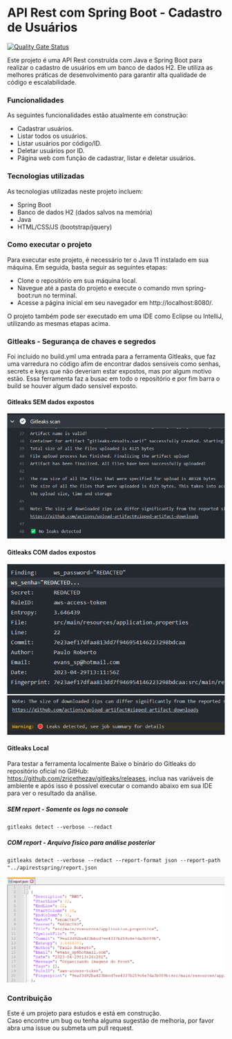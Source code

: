 # API Rest com Spring Boot - Cadastro de Usuários

[![Quality Gate Status](https://sonarcloud.io/api/project_badges/measure?project=estudos.java:api-rest-spring&metric=alert_status)](https://sonarcloud.io/summary/new_code?id=PauloRobert_apirestspring)


Este projeto é uma API Rest construída com Java e Spring Boot para realizar o cadastro de usuários em um banco de dados H2. 
Ele utiliza as melhores práticas de desenvolvimento para garantir alta qualidade de código e escalabilidade.


### Funcionalidades

As seguintes funcionalidades estão atualmente em construção:

- Cadastrar usuários.
- Listar todos os usuários.
- Listar usuários por código/ID.
- Deletar usuários por ID.
- Página web com função de cadastrar, listar e deletar usuários.

### Tecnologias utilizadas

As tecnologias utilizadas neste projeto incluem:

- Spring Boot
- Banco de dados H2 (dados salvos na memória)
- Java 
- HTML/CSS/JS (bootstrap/jquery)

### Como executar o projeto

Para executar este projeto, é necessário ter o Java 11 instalado em sua máquina. 
Em seguida, basta seguir as seguintes etapas:

- Clone o repositório em sua máquina local.
- Navegue até a pasta do projeto e execute o comando mvn spring-boot:run no terminal.
- Acesse a página inicial em seu navegador em http://localhost:8080/.

O projeto também pode ser executado em uma IDE como Eclipse ou IntelliJ, utilizando as mesmas etapas acima.


### Gitleaks - Segurança de chaves e segredos

Foi incluido no build.yml uma entrada para a ferramenta Gitleaks, que faz uma varredura no código afim de encontrar dados sensiveis como senhas, secrets e keys que não deveriam estar expostos, mas por algum motivo estão.
Essa ferramenta faz a busac em todo o repositório e por fim barra o build se houver algum dado sensivel exposto.

#### Gitleaks SEM dados expostos
![img.png](img/gitleaks/img.png)

#### Gitleaks COM dados expostos
![img_1.png](img/gitleaks/img_1.png) ![img_2.png](img/gitleaks/img_2.png)

#### Gitleaks Local

Para testar a ferramenta localmente Baixe o binário do Gitleaks do repositório oficial no GitHub: https://github.com/zricethezav/gitleaks/releases, inclua nas variáveis de ambiente e após isso é possível executar o comando abaixo em sua IDE para ver o resultado da análise.

##### SEM report - Somente os logs no console
`gitleaks detect --verbose --redact`

##### COM report - Arquivo fisico para análise posterior
`gitleaks detect --verbose --redact --report-format json --report-path "../apirestspring/report.json`

![img.png](img/gitleaks/report.png)

### Contribuição

Este é um projeto para estudos e está em construção. <br/>
Caso encontre um bug ou tenha alguma sugestão de melhoria, por favor abra uma issue ou submeta um pull request.


